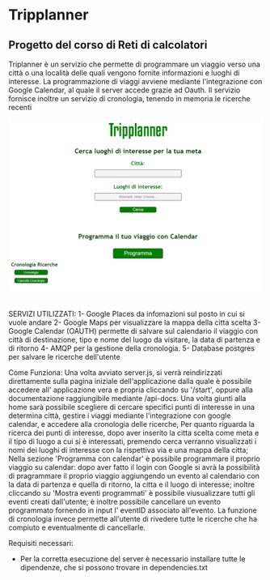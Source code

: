 # Tripplanner

## Progetto del corso di Reti di calcolatori

Triplanner è un servizio che permette di programmare un viaggio verso una città o una località delle quali vengono fornite informazioni e luoghi  di interesse.
La programmazione di viaggi avviene mediante l'integrazione con Google Calendar, al quale il server accede grazie ad Oauth.
Il servizio fornisce inoltre un servizio di cronologia, tenendo in memoria le ricerche recenti

![Alt text](./Tripplanner.png)

## 
SERVIZI UTILIZZATI:
1- Google Places da infomazioni sul posto in cui si vuole andare
2- Google Maps per visualizzare la mappa della citta scelta
3- Google Calendar (OAUTH) permette di salvare sul calendario il viaggio con città di destinazione, tipo e nome del luogo da visitare, la data di partenza e di ritorno
4- AMQP per la gestione della cronologia.
5- Database postgres per salvare le ricerche dell'utente

Come Funziona:
Una volta avviato server.js, si verrà reindirizzati direttamente sulla pagina iniziale dell'applicazione dalla quale è possibile accedere all' applicazione vera e propria cliccando su '/start', oppure alla documentazione raggiungibile mediante /api-docs.
Una volta giunti alla home sarà possibile scegliere di cercare specifici punti di interesse in una determina città, gestire i viaggi mediante l'integrazione con google calendar, e accedere alla cronologia delle ricerche,
Per quanto riguarda la ricerca dei punti di interesse, dopo aver inserito la citta scelta come meta e il tipo di luogo a cui si è interessati, premendo cerca verranno visualizzati i nomi dei luoghi di interesse con la rispettiva via e una mappa della citta; 
Nella sezione 'Programma con calendar' è possibile programmare il proprio viaggio su calendar: dopo aver fatto il login con Google si avrà la possibilità di pragrammare il proprio viaggio aggiungendo un evento al calendario con la data di partenza e quella di ritorno, la citta e il luogo di interesse; inoltre cliccando su 'Mostra eventi programmati' è possibile viusualizzare tutti gli eventi creati dall'utente; è inoltre possibile cancellare un evento programmato fornendo in input l' eventID associato all'evento.
La funzione di cronologia invece permette all'utente di rivedere tutte le ricerche che ha compiuto e eventualmente di cancellarle.


Requisiti necessari:
- Per la corretta esecuzione del server è necessario installare tutte le dipendenze, che si possono trovare in dependencies.txt

